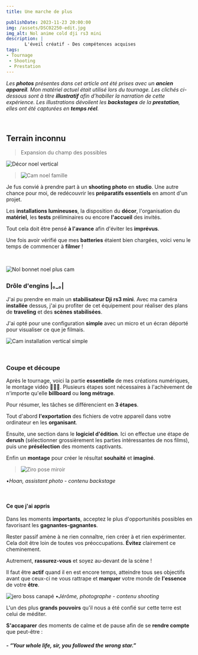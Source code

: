 ```yaml
---
title: Une marche de plus

publishDate: 2023-11-23 20:00:00
img: /assets/DSC02250-edit.jpg
img_alt: Nol anime cold dji rs3 mini
description: |
       L'éveil créatif - Des compétences acquises
tags:
- Tournage
 - Shooting
 - Prestation
---
```


*Les **photos** présentes dans cet article ont été prises avec un **ancien appareil**. Mon matériel actuel était utilisé lors du tournage. Les clichés ci-dessous sont à titre **illustratif** afin d’habiller la narration de cette expérience. Les illustrations dévoilent les **backstages** de la **prestation**, elles ont été capturées en **temps réel**.*

<p>&nbsp;</p>

## Terrain inconnu
>Expansion du champ des possibles

![Décor noel vertical](/assets/DSC02099-edit.jpg)

>![Cam noel famille](/assets/DSC02167-edit.jpg)

Je fus convié à prendre part à un **shooting photo** en **studio**. Une autre chance pour moi, de redécouvrir les **préparatifs essentiels** en amont d'un projet.

Les **installations lumineuses**, la disposition du **décor**, l'organisation du **matériel**, les **tests** préliminaires ou encore **l'accueil** des invités.

Tout cela doit être pensé **à l'avance** afin d'éviter les **imprévus**.

Une fois avoir vérifié que mes **batteries** étaient bien chargées, voici venu le temps de commencer à **filmer** !



<p>&nbsp;</p>

![Nol bonnet noel plus cam](/assets/DSC02292-edit.jpg)

### Drôle d'engins |｡_｡|

J'ai pu prendre en main un **stabilisateur Dji rs3 mini**. Avec ma caméra **installée** dessus, j'ai pu profiter de cet équipement pour réaliser des plans de **traveling** et des **scènes stabilisées**.

J'ai opté pour une configuration **simple** avec un micro et un écran déporté pour visualiser ce que je filmais.

![Cam installation vertical simple](/assets/DSC02100-edit.jpg)
<p>&nbsp;</p>

### Coupe et découpe
Après le tournage, voici la partie **essentielle** de mes créations numériques, le montage vidéo 🧑🏽‍💻. Plusieurs étapes sont nécessaires à l'achèvement de n'importe qu'elle **billboard** ou **long métrage**.

Pour résumer, les tâches se différencient en **3 étapes**.

Tout d'abord **l'exportation** des fichiers de votre appareil dans votre ordinateur en les **organisant**.

Ensuite, une section dans le **logiciel d'édition**. Ici on effectue une étape de **derush** (sélectionner grossièrement les parties intéressantes de nos films), puis une **présélection** des moments captivants.

Enfin un **montage** pour créer le résultat **souhaité** et **imaginé**.

>![Ziro pose miroir](/assets/DSC02103-edit.jpg)

•*Hoan, assistant photo - contenu backstage*

<p>&nbsp;</p>

#### Ce que j'ai appris

Dans les moments **importants**, acceptez le plus d'opportunités possibles en favorisant les **gagnantes-gagnantes**.

Rester passif amène à ne rien connaître, rien créer à  et rien expérimenter. Cela doit être loin de toutes vos préoccupations. **Évitez** clairement ce cheminement.

Autrement, **rassurez-vous** et soyez au-devant de la scène !

Il faut être **actif** quand il en est encore temps, atteindre tous ses objectifs avant que ceux-ci ne vous rattrape et **marquer** votre monde de **l'essence** de votre **être**.


![jero boss canapé](/assets/DSC02295-edit.jpg)
•*Jérôme, photographe - contenu shooting*

L'un des plus **grands pouvoirs** qu'il nous a été confié sur cette terre est celui de méditer. 

**S'accaparer** des moments de calme et de pause afin de se **rendre compte** que peut-être :

##### - *“Your whole life, sir, you followed the wrong star.”*


